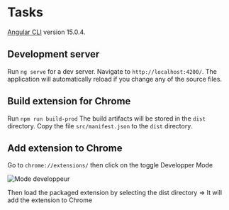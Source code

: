 # Tasks

[Angular CLI](https://github.com/angular/angular-cli) version 15.0.4.

## Development server

Run `ng serve` for a dev server. Navigate to `http://localhost:4200/`. The application will automatically reload if you change any of the source files.

## Build extension for Chrome

Run `npm run build-prod`
The build artifacts will be stored in the `dist` directory.
Copy the file `src/manifest.json` to the `dist` directory.

## Add extension to Chrome

Go to `chrome://extensions/` then click on the toggle Developper Mode

![Mode developpeur](https://github.com/thibautleclere/taches/blob/production/developperMode?raw=true)

Then load the packaged extension by selecting the dist directory
=> It will add the extension to Chrome
